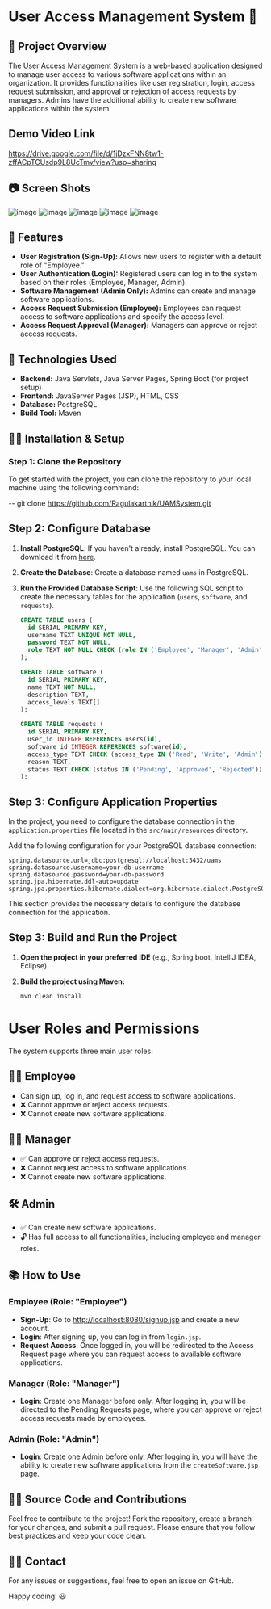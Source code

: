 # User Access Management System 📜

## 📝 Project Overview
The User Access Management System is a web-based application designed to manage user access to various software applications within an organization. It provides functionalities like user registration, login, access request submission, and approval or rejection of access requests by managers. Admins have the additional ability to create new software applications within the system.

## Demo Video Link

https://drive.google.com/file/d/1jDzxFNN8tw1-zffACpTCUsdp9L8UcTmv/view?usp=sharing

## 📷 Screen Shots
![image](https://github.com/user-attachments/assets/38fb8fe2-8674-4116-b823-ad0f22bad7a7)
![image](https://github.com/user-attachments/assets/cd5b0aec-7f1b-4beb-a30c-acc910be6799)
![image](https://github.com/user-attachments/assets/d9374016-17da-4a07-b968-21d79a2b0aec)
![image](https://github.com/user-attachments/assets/95105e2e-d8d1-4a22-b654-5b98fd3030e5)
![image](https://github.com/user-attachments/assets/736c862a-206a-479b-a56f-eb29eb565763)

## 🚀 Features
- **User Registration (Sign-Up):** Allows new users to register with a default role of "Employee."
- **User Authentication (Login):** Registered users can log in to the system based on their roles (Employee, Manager, Admin).
- **Software Management (Admin Only):** Admins can create and manage software applications.
- **Access Request Submission (Employee):** Employees can request access to software applications and specify the access level.
- **Access Request Approval (Manager):** Managers can approve or reject access requests.

## 🔧 Technologies Used
- **Backend:** Java Servlets, Java Server Pages, Spring Boot (for project setup)
- **Frontend:** JavaServer Pages (JSP), HTML, CSS
- **Database:** PostgreSQL
- **Build Tool:** Maven

## 🧑‍💻 Installation & Setup

### Step 1: Clone the Repository
To get started with the project, you can clone the repository to your local machine using the following command: 

-- git clone https://github.com/Ragulakarthik/UAMSystem.git

## Step 2: Configure Database

1. **Install PostgreSQL**: If you haven't already, install PostgreSQL. You can download it from [here](https://www.postgresql.org/download/).


2. **Create the Database**: Create a database named `uams` in PostgreSQL.

3. **Run the Provided Database Script**: Use the following SQL script to create the necessary tables for the application (`users`, `software`, and `requests`).

   ```sql
   CREATE TABLE users (
     id SERIAL PRIMARY KEY,
     username TEXT UNIQUE NOT NULL,
     password TEXT NOT NULL,
     role TEXT NOT NULL CHECK (role IN ('Employee', 'Manager', 'Admin'))
   );

   CREATE TABLE software (
     id SERIAL PRIMARY KEY,
     name TEXT NOT NULL,
     description TEXT,
     access_levels TEXT[]
   );

   CREATE TABLE requests (
     id SERIAL PRIMARY KEY,
     user_id INTEGER REFERENCES users(id),
     software_id INTEGER REFERENCES software(id),
     access_type TEXT CHECK (access_type IN ('Read', 'Write', 'Admin')),
     reason TEXT,
     status TEXT CHECK (status IN ('Pending', 'Approved', 'Rejected'))
   );


## Step 3: Configure Application Properties

In the project, you need to configure the database connection in the `application.properties` file located in the `src/main/resources` directory.

Add the following configuration for your PostgreSQL database connection:

```properties
spring.datasource.url=jdbc:postgresql://localhost:5432/uams
spring.datasource.username=your-db-username
spring.datasource.password=your-db-password
spring.jpa.hibernate.ddl-auto=update
spring.jpa.properties.hibernate.dialect=org.hibernate.dialect.PostgreSQLDialect
```

This section provides the necessary details to configure the database connection for the application.


## Step 3: Build and Run the Project

1. **Open the project in your preferred IDE** (e.g., Spring boot, IntelliJ IDEA, Eclipse).

2. **Build the project using Maven:**

   ```bash
   mvn clean install

# User Roles and Permissions

The system supports three main user roles:

## 👨‍💻 Employee
- Can sign up, log in, and request access to software applications.
- ❌ Cannot approve or reject access requests.
- ❌ Cannot create new software applications.

## 🧑‍💼 Manager
- ✅ Can approve or reject access requests.
- ❌ Cannot request access to software applications.
- ❌ Cannot create new software applications.

## 🛠️ Admin
- ✅ Can create new software applications.
- 🔓 Has full access to all functionalities, including employee and manager roles.

## 📚 How to Use

### Employee (Role: "Employee")
- **Sign-Up**: Go to [http://localhost:8080/signup.jsp](http://localhost:8080/signup.jsp) and create a new account.
- **Login**: After signing up, you can log in from `login.jsp`.
- **Request Access**: Once logged in, you will be redirected to the Access Request page where you can request access to available software applications.

### Manager (Role: "Manager")
- **Login**: Create one Manager before only. After logging in, you will be directed to the Pending Requests page, where you can approve or reject access requests made by employees.

### Admin (Role: "Admin")
- **Login**: Create one Admin before only. After logging in, you will have the ability to create new software applications from the `createSoftware.jsp` page.

## 🧑‍💻 Source Code and Contributions

Feel free to contribute to the project! Fork the repository, create a branch for your changes, and submit a pull request. Please ensure that you follow best practices and keep your code clean.


## 🧑‍💻 Contact

For any issues or suggestions, feel free to open an issue on GitHub.

Happy coding! 😃


